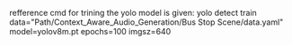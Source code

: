 refference cmd for trining the yolo model is given:
yolo detect train data="Path/Context_Aware_Audio_Generation/Bus Stop Scene/data.yaml" model=yolov8m.pt epochs=100 imgsz=640
